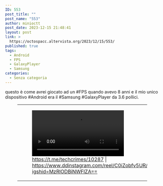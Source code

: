 ```yaml
---
ID: 553
post_title: ""
post_name: "553"
author: minioctt
post_date: 2023-12-15 21:48:41
layout: post
link: >
  https://octospacc.altervista.org/2023/12/15/553/
published: true
tags:
  - Android
  - FPS
  - GalaxyPlayer
  - Samsung
categories:
  - Senza categoria
---
```

<!-- wp:paragraph -->
<p>questo è come avrei giocato ad un #FPS quando avevo 8 anni e il mio unico dispositivo #Android era il #Samsung #GalaxyPlayer da 3.6 pollici.</p>
<!-- /wp:paragraph -->

<!-- wp:paragraph -->
<p></p>
<!-- /wp:paragraph -->

<!-- wp:table {"hasFixedLayout":true} -->
<figure class="wp-block-table"><table class="has-fixed-layout"><tbody><tr><td>
<!-- wp:video {"id":555} -->
<figure class="wp-block-video"><video controls alt="&quot;I'm serious about playing games&quot;" src="https://octospacc.altervista.org/wp-content/uploads/2023/12/334655876_1096241051741061_1122791384413978962_n.mp4"></video><figcaption class="wp-element-caption"><a href="https://t.me/techcrimes/10287">https://t.me/techcrimes/10287</a> | <a href="https://www.ddinstagram.com/reel/C0iZobfv5UR/?igshid=MzRlODBiNWFlZA==">https://www.ddinstagram.com/reel/C0iZobfv5UR/?igshid=MzRlODBiNWFlZA==</a></figcaption></figure>
<!-- /wp:video -->
</td><td>
<!-- wp:image {"id":554,"sizeSlug":"large","linkDestination":"none"} -->
<figure class="wp-block-image size-large"><img src="https://octospacc.altervista.org/wp-content/uploads/2023/12/image-13-960x540.png" alt="https://www.bwone.com/samsung-galaxy-player-3-6-review/" class="wp-image-554"/></figure>
<!-- /wp:image -->
</td></tr></tbody></table></figure>
<!-- /wp:table -->
